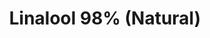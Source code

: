 ---
name: Linalool 98% (Natural)
title: Linalool 98% (Natural)
details:
  - detail:
      key: Brand
      value: Natural Aroma
  - detail:
      key: Purity
      value: 98%
  - detail:
      key: Usage/Application
      value: Fragrance,Flavour,Pharma
  - detail:
      key: Form
      value: Liquid
  - detail:
      key: Packaging Type
      value: Can,Barrel
  - detail:
      key: Packaging Size
      value: 5,25,200 Kg
  - detail:
      key: Chemical Formula
      value: C10H18O
  - detail:
      key: Molecular Weight
      value: 154.25 g/mol
  - detail:
      key: Specific Gravity
      value: 0.8400 to 0.8900 (at 20 deg C)
  - detail:
      key: Density
      value: 858 kg/m3
  - detail:
      key: Melting Point
      value: < -20 deg C (-4 deg F; 253 K)
  - detail:
      key: Boiling Point
      value: 198 deg C
  - detail:
      key: Shelf Life
      value: 24 months,if stored properly
  - detail:
      key: Refractive Index
      value: 1.440 to 1.480 (at 20 deg C)
  - detail:
      key: Optical Rotation
      value: -17 deg to -20 deg (at 20 deg C)
  - detail:
      key: Flash Point
      value: 75 deg C
  - detail:
      key: Odour
      value: Light and refreshing Floral woody odour
  - detail:
      key: EINECS No
      value: 201-134-4
  - detail:
      key: CAS No
      value: 78-70-6
showOnHome: false
thumbnail: https://5.imimg.com/data5/SELLER/Default/2021/12/SX/KV/SL/3823480/linalool-98-natural--500x500.jpg
productImages:
  - https://ucarecdn.com/8213c725-21d0-4ac0-ad5e-c1975c20032b/
category: aroma chemicals
---